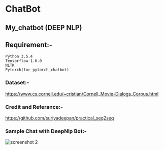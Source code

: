 # ChatBot

## My_chatbot (DEEP NLP)

## Requirement:-
    Python 3.5.4
    Tensorflow 1.6.0
    NLTK
    Pytorch(for pytorch_chatbot)
   
### Dataset:-
   https://www.cs.cornell.edu/~cristian/Cornell_Movie-Dialogs_Corpus.html

### Credit and Referance:-
   https://github.com/suriyadeepan/practical_seq2seq
   
### Sample Chat with DeepNlp Bot:-

![screenshot 2](https://user-images.githubusercontent.com/41201124/52740985-5bccf900-2ffa-11e9-8af6-74302756f8bd.png)

